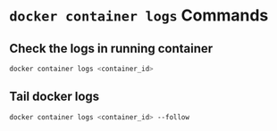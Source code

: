 # `docker container logs` Commands

## Check the logs in running container

```bash
docker container logs <container_id>
```

## Tail docker logs

```bash
docker container logs <container_id> --follow
```
